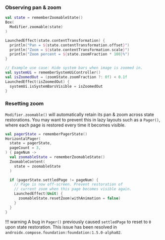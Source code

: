 ### Observing pan & zoom

```kotlin
val state = rememberZoomableState()
Box(
  Modifier.zoomable(state)
)

LaunchedEffect(state.contentTransformation) {
  println("Pan = ${state.contentTransformation.offset}")
  println("Zoom = ${state.contentTransformation.scale}")
  println("Zoom percent = ${state.zoomFraction * 100}%")
}

// Example use case: Hide system bars when image is zoomed in.
val systemUi = rememberSystemUiController()
val isZoomedOut = (zoomState.zoomFraction ?: 0f) < 0.1f
LaunchedEffect(isZoomedOut) {
  systemUi.isSystemBarsVisible = isZoomedOut
}
```

### Resetting zoom
`Modifier.zoomable()` will automatically retain its pan & zoom across state restorations. You may want to prevent this in lazy layouts such as a `Pager()`, where each page is restored every time it becomes visible. 

```kotlin hl_lines="15"
val pagerState = rememberPagerState()
HorizontalPager(
  state = pagerState,
  pageCount = 3,
) { pageNum ->
  val zoomableState = rememberZoomableState()
  ZoomableContent(
    state = zoomableState
  )

  if (pagerState.settledPage != pageNum) {
    // Page is now off-screen. Prevent restoration of 
    // current zoom when this page becomes visible again.
    LaunchedEffect(Unit) {
      zoomableState.resetZoom(withAnimation = false)
    }
  }
}
```

!!! warning
    A bug in `Pager()` previously caused `settledPage` to reset to `0` upon state restoration. This issue has been resolved in `androidx.compose.foundation:foundation:1.5.0-alpha02`.
